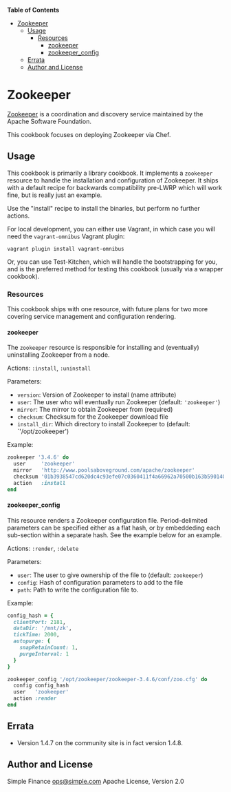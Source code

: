 **Table of Contents**

- [Zookeeper](#zookeeper)
  - [Usage](#usage)
    - [Resources](#resources)
      - [zookeeper](#zookeeper)
      - [zookeeper_config](#zookeeper_config)
  - [Errata](#errata)
  - [Author and License](#author-and-license)

# Zookeeper
[Zookeeper](http://zookeeper.apache.org/) is a coordination and discovery
service maintained by the Apache Software Foundation.

This cookbook focuses on deploying Zookeeper via Chef.

## Usage
This cookbook is primarily a library cookbook. It implements a `zookeeper`
resource to handle the installation and configuration of Zookeeper. It ships
with a default recipe for backwards compatibility pre-LWRP which will work
fine, but is really just an example.

Use the "install" recipe to install the binaries, but perform no further actions.

For local development, you can either use Vagrant, in which case you will need
the `vagrant-omnibus` Vagrant plugin:

`vagrant plugin install vagrant-omnibus`

Or, you can use Test-Kitchen, which will handle the bootstrapping for you, and
is the preferred method for testing this cookbook (usually via a wrapper
cookbook).

### Resources
This cookbook ships with one resource, with future plans for two more covering
service management and configuration rendering.

#### zookeeper
The `zookeeper` resource is responsible for installing and (eventually)
uninstalling Zookeeper from a node.

Actions: `:install`, `:uninstall`

Parameters:
* `version`: Version of Zookeeper to install (name attribute)
* `user`: The user who will eventually run Zookeeper (default: `'zookeeper'`)
* `mirror`: The mirror to obtain Zookeeper from (required)
* `checksum`: Checksum for the Zookeeper download file
* `install_dir`: Which directory to install Zookeeper to (default:
  `'/opt/zookeeper')

Example:
``` ruby
zookeeper '3.4.6' do
  user     'zookeeper'
  mirror   'http://www.poolsaboveground.com/apache/zookeeper'
  checksum '01b3938547cd620dc4c93efe07c0360411f4a66962a70500b163b59014046994'
  action   :install
end
```

#### zookeeper_config
This resource renders a Zookeeper configuration file. Period-delimited
parameters can be specified either as a flat hash, or by embeddeding each
sub-section within a separate hash. See the example below for an example.

Actions: `:render`, `:delete`

Parameters:
* `user`: The user to give ownership of the file to (default: `zookeeper`)
* `config`: Hash of configuration parameters to add to the file
* `path`: Path to write the configuration file to.

Example:
``` ruby
config_hash = {
  clientPort: 2181, 
  dataDir: '/mnt/zk', 
  tickTime: 2000,
  autopurge: {
    snapRetainCount: 1,
    purgeInterval: 1
  }
}

zookeeper_config '/opt/zookeeper/zookeeper-3.4.6/conf/zoo.cfg' do
  config config_hash
  user   'zookeeper'
  action :render
end
```

## Errata
* Version 1.4.7 on the community site is in fact version 1.4.8.

## Author and License
Simple Finance <ops@simple.com>
Apache License, Version 2.0


